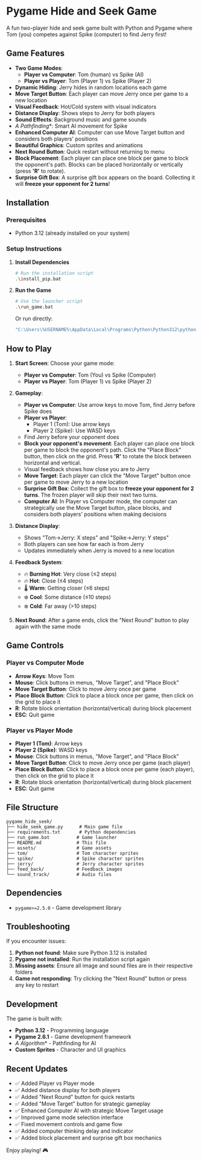 # Pygame Hide and Seek Game

A fun two-player hide and seek game built with Python and Pygame where Tom (you) competes against Spike (computer) to find Jerry first!

## Game Features

- **Two Game Modes**:
  - **Player vs Computer**: Tom (human) vs Spike (AI)
  - **Player vs Player**: Tom (Player 1) vs Spike (Player 2)
- **Dynamic Hiding**: Jerry hides in random locations each game
- **Move Target Button**: Each player can move Jerry once per game to a new location
- **Visual Feedback**: Hot/Cold system with visual indicators
- **Distance Display**: Shows steps to Jerry for both players
- **Sound Effects**: Background music and game sounds
- **A* Pathfinding**: Smart AI movement for Spike
- **Enhanced Computer AI**: Computer can use Move Target button and considers both players' positions
- **Beautiful Graphics**: Custom sprites and animations
- **Next Round Button**: Quick restart without returning to menu
- **Block Placement**: Each player can place one block per game to block the opponent's path. Blocks can be placed horizontally or vertically (press **'R'** to rotate).
- **Surprise Gift Box**: A surprise gift box appears on the board. Collecting it will **freeze your opponent for 2 turns**!

## Installation

### Prerequisites

- Python 3.12 (already installed on your system)

### Setup Instructions

1. **Install Dependencies**

   ```bash
   # Run the installation script
   .\install_pip.bat
   ```

2. **Run the Game**

   ```bash
   # Use the launcher script
   .\run_game.bat
   ```

   Or run directly:

   ```bash
   "C:\Users\%USERNAME%\AppData\Local\Programs\Python\Python312\python.exe" hide_seek_game.py
   ```

## How to Play

1. **Start Screen**: Choose your game mode:

   - **Player vs Computer**: Tom (You) vs Spike (Computer)
   - **Player vs Player**: Tom (Player 1) vs Spike (Player 2)

2. **Gameplay**:

   - **Player vs Computer**: Use arrow keys to move Tom, find Jerry before Spike does
   - **Player vs Player**:
     - Player 1 (Tom): Use arrow keys
     - Player 2 (Spike): Use WASD keys
   - Find Jerry before your opponent does
   - **Block your opponent's movement**: Each player can place one block per game to block the opponent's path. Click the "Place Block" button, then click on the grid. Press **'R'** to rotate the block between horizontal and vertical.
   - Visual feedback shows how close you are to Jerry
   - **Move Target**: Each player can click the "Move Target" button once per game to move Jerry to a new location
   - **Surprise Gift Box**: Collect the gift box to **freeze your opponent for 2 turns**. The frozen player will skip their next two turns.
   - **Computer AI**: In Player vs Computer mode, the computer can strategically use the Move Target button, place blocks, and considers both players' positions when making decisions

3. **Distance Display**:

   - Shows "Tom→Jerry: X steps" and "Spike→Jerry: Y steps"
   - Both players can see how far each is from Jerry
   - Updates immediately when Jerry is moved to a new location

4. **Feedback System**:

   - 🔥 **Burning Hot**: Very close (≤2 steps)
   - 🔥 **Hot**: Close (≤4 steps)
   - 🌡️ **Warm**: Getting closer (≤6 steps)
   - ❄️ **Cool**: Some distance (≤10 steps)
   - ❄️ **Cold**: Far away (>10 steps)

5. **Next Round**: After a game ends, click the "Next Round" button to play again with the same mode

## Game Controls

### Player vs Computer Mode

- **Arrow Keys**: Move Tom
- **Mouse**: Click buttons in menus, "Move Target", and "Place Block"
- **Move Target Button**: Click to move Jerry once per game
- **Place Block Button**: Click to place a block once per game, then click on the grid to place it
- **R**: Rotate block orientation (horizontal/vertical) during block placement
- **ESC**: Quit game

### Player vs Player Mode

- **Player 1 (Tom)**: Arrow keys
- **Player 2 (Spike)**: WASD keys
- **Mouse**: Click buttons in menus, "Move Target", and "Place Block"
- **Move Target Button**: Click to move Jerry once per game (each player)
- **Place Block Button**: Click to place a block once per game (each player), then click on the grid to place it
- **R**: Rotate block orientation (horizontal/vertical) during block placement
- **ESC**: Quit game

## File Structure

```
pygame_hide_seek/
├── hide_seek_game.py      # Main game file
├── requirements.txt       # Python dependencies
├── run_game.bat          # Game launcher
├── README.md             # This file
├── assets/               # Game assets
├── tom/                  # Tom character sprites
├── spike/                # Spike character sprites
├── jerry/                # Jerry character sprites
├── feed_back/            # Feedback images
└── sound_track/          # Audio files
```

## Dependencies

- `pygame>=2.5.0` - Game development library

## Troubleshooting

If you encounter issues:

1. **Python not found**: Make sure Python 3.12 is installed
2. **Pygame not installed**: Run the installation script again
3. **Missing assets**: Ensure all image and sound files are in their respective folders
4. **Game not responding**: Try clicking the "Next Round" button or press any key to restart

## Development

The game is built with:

- **Python 3.12** - Programming language
- **Pygame 2.6.1** - Game development framework
- **A* Algorithm** - Pathfinding for AI
- **Custom Sprites** - Character and UI graphics

## Recent Updates

- ✅ Added Player vs Player mode
- ✅ Added distance display for both players
- ✅ Added "Next Round" button for quick restarts
- ✅ Added "Move Target" button for strategic gameplay
- ✅ Enhanced Computer AI with strategic Move Target usage
- ✅ Improved game mode selection interface
- ✅ Fixed movement controls and game flow
- ✅ Added computer thinking delay and indicator
- ✅ Added block placement and surprise gift box mechanics

Enjoy playing! 🎮
